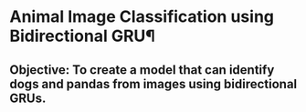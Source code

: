 # Animal Image Classification using Bidirectional GRU¶
## Objective: To create a model that can identify dogs and pandas from images using bidirectional GRUs.


